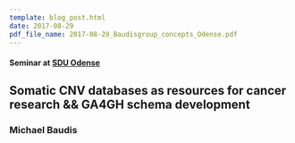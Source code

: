 ```yaml
---
template: blog_post.html 
date: 2017-08-29
pdf_file_name: 2017-08-29_Baudisgroup_concepts_Odense.pdf
---
```


#### Seminar at [SDU Odense](http://www.sdu.dk/en/)
## Somatic CNV databases as resources for cancer research && GA4GH schema development
### Michael Baudis

